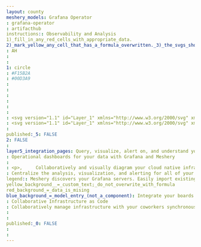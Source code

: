 ```yaml
---
layout: county 
meshery_models: Grafana Operator
: grafana-operator
: artifacthub
instructions:: Observability and Analysis
1)_fill_in_any_red_cells_with_appropriate_data.
2)_mark_yellow_any_cell_that_has_a_formula_overwritten._3)_the_svgs_shouldn't_have_xml_header_they_are_added_programmatically_through_workflows: Monitoring
: AH
: 
: 
1: circle
: #F15B2A
: #00D3A9
: 
: 
: 
: 
: 
: 
: <svg version="1.1" id="Layer_1" xmlns="http://www.w3.org/2000/svg" xmlns:xlink="http://www.w3.org/1999/xlink" x="0px" y="0px", 	 viewBox="0 0 103.7 112.7" style="enable-background:new 0 0 103.7 112.7;" xml:space="preserve">, <style type="text/css">, 	.st0{fill:url(#SVGID_1_);}, </style>, <linearGradient id="SVGID_1_" gradientUnits="userSpaceOnUse" x1="51.85" y1="1069.5107" x2="51.85" y2="966.6585" gradientTransform="matrix(1 0 0 1 0 -931.4)">, 	<stop  offset="0" style="stop-color:#FCEE1F"/>, 	<stop  offset="1" style="stop-color:#F15B2A"/>, </linearGradient>, <path class="st0" d="M103.5,49.9c-0.2-1.9-0.5-4.1-1.1-6.5c-0.6-2.4-1.6-5-2.9-7.8c-1.4-2.7-3.1-5.6-5.4-8.3, 	c-0.9-1.1-1.9-2.1-2.9-3.2c1.6-6.3-1.9-11.8-1.9-11.8c-6.1-0.4-9.9,1.9-11.3,2.9c-0.2-0.1-0.5-0.2-0.7-0.3c-1-0.4-2.1-0.8-3.2-1.2, 	c-1.1-0.3-2.2-0.7-3.3-0.9c-1.1-0.3-2.3-0.5-3.5-0.7c-0.2,0-0.4-0.1-0.6-0.1C64.1,3.6,56.5,0,56.5,0c-8.7,5.6-10.4,13.1-10.4,13.1, 	s0,0.2-0.1,0.4c-0.5,0.1-0.9,0.3-1.4,0.4c-0.6,0.2-1.3,0.4-1.9,0.7c-0.6,0.3-1.3,0.5-1.9,0.8c-1.3,0.6-2.5,1.2-3.8,1.9, 	c-1.2,0.7-2.4,1.4-3.5,2.2c-0.2-0.1-0.3-0.2-0.3-0.2c-11.7-4.5-22.1,0.9-22.1,0.9c-0.9,12.5,4.7,20.3,5.8,21.7, 	c-0.3,0.8-0.5,1.5-0.8,2.3c-0.9,2.8-1.5,5.7-1.9,8.7c-0.1,0.4-0.1,0.9-0.2,1.3C3.2,59.5,0,70.5,0,70.5c9,10.4,19.6,11,19.6,11l0,0, 	c1.3,2.4,2.9,4.7,4.6,6.8c0.7,0.9,1.5,1.7,2.3,2.6c-3.3,9.4,0.5,17.3,0.5,17.3c10.1,0.4,16.7-4.4,18.1-5.5c1,0.3,2,0.6,3,0.9, 	c3.1,0.8,6.3,1.3,9.4,1.4c0.8,0,1.6,0,2.4,0h0.4h0.3h0.5h0.5l0,0c4.7,6.8,13.1,7.7,13.1,7.7c5.9-6.3,6.3-12.4,6.3-13.8l0,0, 	c0,0,0,0,0-0.1s0-0.2,0-0.2l0,0c0-0.1,0-0.2,0-0.3c1.2-0.9,2.4-1.8,3.6-2.8c2.4-2.1,4.4-4.6,6.2-7.2c0.2-0.2,0.3-0.5,0.5-0.7, 	c6.7,0.4,11.4-4.2,11.4-4.2c-1.1-7-5.1-10.4-5.9-11l0,0c0,0,0,0-0.1-0.1l-0.1-0.1l0,0l-0.1-0.1c0-0.4,0.1-0.8,0.1-1.3, 	c0.1-0.8,0.1-1.5,0.1-2.3v-0.6v-0.3v-0.1c0-0.2,0-0.1,0-0.2v-0.5v-0.6c0-0.2,0-0.4,0-0.6s0-0.4-0.1-0.6l-0.1-0.6l-0.1-0.6, 	c-0.1-0.8-0.3-1.5-0.4-2.3c-0.7-3-1.9-5.9-3.4-8.4c-1.6-2.6-3.5-4.8-5.7-6.8c-2.2-1.9-4.6-3.5-7.2-4.6c-2.6-1.2-5.2-1.9-7.9-2.2, 	c-1.3-0.2-2.7-0.2-4-0.2h-0.5h-0.1H67h-0.2h-0.5c-0.2,0-0.4,0-0.5,0c-0.7,0.1-1.4,0.2-2,0.3c-2.7,0.5-5.2,1.5-7.4,2.8, 	c-2.2,1.3-4.1,3-5.7,4.9s-2.8,3.9-3.6,6.1c-0.8,2.1-1.3,4.4-1.4,6.5c0,0.5,0,1.1,0,1.6c0,0.1,0,0.3,0,0.4v0.4c0,0.3,0,0.5,0.1,0.8, 	c0.1,1.1,0.3,2.1,0.6,3.1c0.6,2,1.5,3.8,2.7,5.4s2.5,2.8,4,3.8s3,1.7,4.6,2.2s3.1,0.7,4.5,0.6c0.2,0,0.4,0,0.5,0s0.2,0,0.3,0, 	s0.2,0,0.3,0c0.2,0,0.3,0,0.5,0h0.1H64c0.1,0,0.2,0,0.3,0c0.2,0,0.4-0.1,0.5-0.1c0.2,0,0.3-0.1,0.5-0.1c0.3-0.1,0.7-0.2,1-0.3, 	c0.6-0.2,1.2-0.5,1.8-0.7c0.6-0.3,1.1-0.6,1.5-0.9c0.1-0.1,0.3-0.2,0.4-0.3c0.5-0.4,0.6-1.1,0.2-1.6c-0.4-0.4-1-0.5-1.5-0.3, 	c-0.1,0.1-0.2,0.1-0.4,0.2c-0.4,0.2-0.9,0.4-1.3,0.5c-0.5,0.1-1,0.3-1.5,0.4c-0.3,0-0.5,0.1-0.8,0.1c-0.1,0-0.3,0-0.4,0, 	c-0.1,0-0.3,0-0.4,0s-0.3,0-0.4,0c-0.2,0-0.3,0-0.5,0c0,0-0.1,0,0,0h-0.1h-0.1c-0.1,0-0.1,0-0.2,0s-0.3,0-0.4-0.1, 	c-1.1-0.2-2.3-0.5-3.4-1s-2.2-1.2-3.1-2.1c-1-0.9-1.8-1.9-2.5-3.1s-1.1-2.5-1.3-3.8c-0.1-0.7-0.2-1.4-0.1-2.1c0-0.2,0-0.4,0-0.6, 	c0,0.1,0,0,0,0v-0.1v-0.1c0-0.1,0-0.2,0-0.3c0-0.4,0.1-0.7,0.2-1.1c0.5-3,2-5.9,4.3-8.1c0.6-0.6,1.2-1.1,1.9-1.5, 	c0.7-0.5,1.4-0.9,2.1-1.2s1.5-0.6,2.3-0.8s1.6-0.4,2.4-0.4c0.4,0,0.8-0.1,1.2-0.1c0.1,0,0.2,0,0.3,0h0.3H67c0.1,0,0,0,0,0h0.1h0.3, 	c0.9,0.1,1.8,0.2,2.6,0.4c1.7,0.4,3.4,1,5,1.9c3.2,1.8,5.9,4.5,7.5,7.8c0.8,1.6,1.4,3.4,1.7,5.3c0.1,0.5,0.1,0.9,0.2,1.4v0.3V66, 	c0,0.1,0,0.2,0,0.3c0,0.1,0,0.2,0,0.3v0.3v0.3c0,0.2,0,0.6,0,0.8c0,0.5-0.1,1-0.1,1.5c-0.1,0.5-0.1,1-0.2,1.5, 	c-0.1,0.5-0.2,1-0.3,1.5c-0.2,1-0.6,1.9-0.9,2.9c-0.7,1.9-1.7,3.7-2.9,5.3c-2.4,3.3-5.7,6-9.4,7.7c-1.9,0.8-3.8,1.5-5.8,1.8, 	c-1,0.2-2,0.3-3,0.3h-0.2h-0.2h-0.3h-0.5h-0.3c0.1,0,0,0,0,0h-0.1c-0.5,0-1.1,0-1.6-0.1c-2.2-0.2-4.3-0.6-6.4-1.2s-4.1-1.4-6-2.4, 	c-3.8-2-7.2-4.9-9.9-8.2c-1.3-1.7-2.5-3.5-3.5-5.4s-1.7-3.9-2.3-5.9s-0.9-4.1-1-6.2v-0.4v-0.1v-0.1v-0.2V60v-0.1v-0.1v-0.2v-0.5V59, 	l0,0v-0.2c0-0.3,0-0.5,0-0.8c0-1,0.1-2.1,0.3-3.2c0.1-1.1,0.3-2.1,0.5-3.2c0.2-1.1,0.5-2.1,0.8-3.2c0.6-2.1,1.3-4.1,2.2-6, 	c1.8-3.8,4.1-7.2,6.8-9.9c0.7-0.7,1.4-1.3,2.2-1.9c0.3-0.3,1-0.9,1.8-1.4s1.6-1,2.5-1.4c0.4-0.2,0.8-0.4,1.3-0.6, 	c0.2-0.1,0.4-0.2,0.7-0.3c0.2-0.1,0.4-0.2,0.7-0.3c0.9-0.4,1.8-0.7,2.7-1c0.2-0.1,0.5-0.1,0.7-0.2s0.5-0.1,0.7-0.2, 	c0.5-0.1,0.9-0.2,1.4-0.4c0.2-0.1,0.5-0.1,0.7-0.2c0.2,0,0.5-0.1,0.7-0.1s0.5-0.1,0.7-0.1l0.4-0.1l0.4-0.1c0.2,0,0.5-0.1,0.7-0.1, 	c0.3,0,0.5-0.1,0.8-0.1c0.2,0,0.6-0.1,0.8-0.1c0.2,0,0.3,0,0.5-0.1h0.3H61h0.2c0.3,0,0.5,0,0.8-0.1h0.4c0,0,0.1,0,0,0h0.1h0.2, 	c0.2,0,0.5,0,0.7,0c0.9,0,1.8,0,2.7,0c1.8,0.1,3.6,0.3,5.3,0.6c3.4,0.6,6.7,1.7,9.6,3.2c2.9,1.4,5.6,3.2,7.8,5.1, 	c0.1,0.1,0.3,0.2,0.4,0.4c0.1,0.1,0.3,0.2,0.4,0.4c0.3,0.2,0.5,0.5,0.8,0.7s0.5,0.5,0.8,0.7c0.2,0.3,0.5,0.5,0.7,0.8, 	c1,1,1.9,2.1,2.7,3.1c1.6,2.1,2.9,4.2,3.9,6.2c0.1,0.1,0.1,0.2,0.2,0.4c0.1,0.1,0.1,0.2,0.2,0.4c0.1,0.2,0.2,0.5,0.4,0.7, 	c0.1,0.2,0.2,0.5,0.3,0.7c0.1,0.2,0.2,0.5,0.3,0.7c0.4,0.9,0.7,1.8,1,2.7c0.5,1.4,0.8,2.6,1.1,3.6c0.1,0.4,0.5,0.7,0.9,0.7, 	c0.5,0,0.8-0.4,0.8-0.9C103.6,52.7,103.6,51.4,103.5,49.9z"/>, </svg>, 
: <svg version="1.1" id="Layer_1" xmlns="http://www.w3.org/2000/svg" xmlns:xlink="http://www.w3.org/1999/xlink" x="0px" y="0px", 	 viewBox="0 0 103.7 112.7" style="enable-background:new 0 0 103.7 112.7;" xml:space="preserve">, <style type="text/css">, 	.st0{fill:#FFFFFF;}, </style>, <path class="st0" d="M103.5,49.9c-0.2-1.9-0.5-4.1-1.1-6.5c-0.6-2.4-1.6-5-2.9-7.8c-1.4-2.7-3.1-5.6-5.4-8.3, 	c-0.9-1.1-1.9-2.1-2.9-3.2c1.6-6.3-1.9-11.8-1.9-11.8c-6.1-0.4-9.9,1.9-11.3,2.9c-0.2-0.1-0.5-0.2-0.7-0.3c-1-0.4-2.1-0.8-3.2-1.2, 	c-1.1-0.3-2.2-0.7-3.3-0.9c-1.1-0.3-2.3-0.5-3.5-0.7c-0.2,0-0.4-0.1-0.6-0.1C64.1,3.6,56.5,0,56.5,0c-8.7,5.6-10.4,13.1-10.4,13.1, 	s0,0.2-0.1,0.4c-0.5,0.1-0.9,0.3-1.4,0.4c-0.6,0.2-1.3,0.4-1.9,0.7c-0.6,0.3-1.3,0.5-1.9,0.8c-1.3,0.6-2.5,1.2-3.8,1.9, 	c-1.2,0.7-2.4,1.4-3.5,2.2c-0.2-0.1-0.3-0.2-0.3-0.2c-11.7-4.5-22.1,0.9-22.1,0.9c-0.9,12.5,4.7,20.3,5.8,21.7, 	c-0.3,0.8-0.5,1.5-0.8,2.3c-0.9,2.8-1.5,5.7-1.9,8.7c-0.1,0.4-0.1,0.9-0.2,1.3C3.2,59.5,0,70.5,0,70.5c9,10.4,19.6,11,19.6,11l0,0, 	c1.3,2.4,2.9,4.7,4.6,6.8c0.7,0.9,1.5,1.7,2.3,2.6c-3.3,9.4,0.5,17.3,0.5,17.3c10.1,0.4,16.7-4.4,18.1-5.5c1,0.3,2,0.6,3,0.9, 	c3.1,0.8,6.3,1.3,9.4,1.4c0.8,0,1.6,0,2.4,0h0.4h0.3h0.5h0.5l0,0c4.7,6.8,13.1,7.7,13.1,7.7c5.9-6.3,6.3-12.4,6.3-13.8l0,0, 	c0,0,0,0,0-0.1s0-0.2,0-0.2l0,0c0-0.1,0-0.2,0-0.3c1.2-0.9,2.4-1.8,3.6-2.8c2.4-2.1,4.4-4.6,6.2-7.2c0.2-0.2,0.3-0.5,0.5-0.7, 	c6.7,0.4,11.4-4.2,11.4-4.2c-1.1-7-5.1-10.4-5.9-11l0,0c0,0,0,0-0.1-0.1l-0.1-0.1l0,0l-0.1-0.1c0-0.4,0.1-0.8,0.1-1.3, 	c0.1-0.8,0.1-1.5,0.1-2.3v-0.6v-0.3v-0.1c0-0.2,0-0.1,0-0.2v-0.5v-0.6c0-0.2,0-0.4,0-0.6s0-0.4-0.1-0.6l-0.1-0.6l-0.1-0.6, 	c-0.1-0.8-0.3-1.5-0.4-2.3c-0.7-3-1.9-5.9-3.4-8.4c-1.6-2.6-3.5-4.8-5.7-6.8c-2.2-1.9-4.6-3.5-7.2-4.6c-2.6-1.2-5.2-1.9-7.9-2.2, 	c-1.3-0.2-2.7-0.2-4-0.2h-0.5h-0.1H67h-0.2h-0.5c-0.2,0-0.4,0-0.5,0c-0.7,0.1-1.4,0.2-2,0.3c-2.7,0.5-5.2,1.5-7.4,2.8, 	c-2.2,1.3-4.1,3-5.7,4.9s-2.8,3.9-3.6,6.1c-0.8,2.1-1.3,4.4-1.4,6.5c0,0.5,0,1.1,0,1.6c0,0.1,0,0.3,0,0.4v0.4c0,0.3,0,0.5,0.1,0.8, 	c0.1,1.1,0.3,2.1,0.6,3.1c0.6,2,1.5,3.8,2.7,5.4s2.5,2.8,4,3.8s3,1.7,4.6,2.2s3.1,0.7,4.5,0.6c0.2,0,0.4,0,0.5,0s0.2,0,0.3,0, 	s0.2,0,0.3,0c0.2,0,0.3,0,0.5,0h0.1H64c0.1,0,0.2,0,0.3,0c0.2,0,0.4-0.1,0.5-0.1c0.2,0,0.3-0.1,0.5-0.1c0.3-0.1,0.7-0.2,1-0.3, 	c0.6-0.2,1.2-0.5,1.8-0.7c0.6-0.3,1.1-0.6,1.5-0.9c0.1-0.1,0.3-0.2,0.4-0.3c0.5-0.4,0.6-1.1,0.2-1.6c-0.4-0.4-1-0.5-1.5-0.3, 	c-0.1,0.1-0.2,0.1-0.4,0.2c-0.4,0.2-0.9,0.4-1.3,0.5c-0.5,0.1-1,0.3-1.5,0.4c-0.3,0-0.5,0.1-0.8,0.1c-0.1,0-0.3,0-0.4,0, 	c-0.1,0-0.3,0-0.4,0s-0.3,0-0.4,0c-0.2,0-0.3,0-0.5,0c0,0-0.1,0,0,0h-0.1h-0.1c-0.1,0-0.1,0-0.2,0s-0.3,0-0.4-0.1, 	c-1.1-0.2-2.3-0.5-3.4-1s-2.2-1.2-3.1-2.1c-1-0.9-1.8-1.9-2.5-3.1s-1.1-2.5-1.3-3.8c-0.1-0.7-0.2-1.4-0.1-2.1c0-0.2,0-0.4,0-0.6, 	c0,0.1,0,0,0,0v-0.1v-0.1c0-0.1,0-0.2,0-0.3c0-0.4,0.1-0.7,0.2-1.1c0.5-3,2-5.9,4.3-8.1c0.6-0.6,1.2-1.1,1.9-1.5, 	c0.7-0.5,1.4-0.9,2.1-1.2s1.5-0.6,2.3-0.8s1.6-0.4,2.4-0.4c0.4,0,0.8-0.1,1.2-0.1c0.1,0,0.2,0,0.3,0h0.3H67c0.1,0,0,0,0,0h0.1h0.3, 	c0.9,0.1,1.8,0.2,2.6,0.4c1.7,0.4,3.4,1,5,1.9c3.2,1.8,5.9,4.5,7.5,7.8c0.8,1.6,1.4,3.4,1.7,5.3c0.1,0.5,0.1,0.9,0.2,1.4v0.3V66, 	c0,0.1,0,0.2,0,0.3c0,0.1,0,0.2,0,0.3v0.3v0.3c0,0.2,0,0.6,0,0.8c0,0.5-0.1,1-0.1,1.5c-0.1,0.5-0.1,1-0.2,1.5, 	c-0.1,0.5-0.2,1-0.3,1.5c-0.2,1-0.6,1.9-0.9,2.9c-0.7,1.9-1.7,3.7-2.9,5.3c-2.4,3.3-5.7,6-9.4,7.7c-1.9,0.8-3.8,1.5-5.8,1.8, 	c-1,0.2-2,0.3-3,0.3h-0.2h-0.2h-0.3h-0.5h-0.3c0.1,0,0,0,0,0h-0.1c-0.5,0-1.1,0-1.6-0.1c-2.2-0.2-4.3-0.6-6.4-1.2s-4.1-1.4-6-2.4, 	c-3.8-2-7.2-4.9-9.9-8.2c-1.3-1.7-2.5-3.5-3.5-5.4s-1.7-3.9-2.3-5.9s-0.9-4.1-1-6.2v-0.4v-0.1v-0.1v-0.2V60v-0.1v-0.1v-0.2v-0.5V59, 	l0,0v-0.2c0-0.3,0-0.5,0-0.8c0-1,0.1-2.1,0.3-3.2c0.1-1.1,0.3-2.1,0.5-3.2c0.2-1.1,0.5-2.1,0.8-3.2c0.6-2.1,1.3-4.1,2.2-6, 	c1.8-3.8,4.1-7.2,6.8-9.9c0.7-0.7,1.4-1.3,2.2-1.9c0.3-0.3,1-0.9,1.8-1.4s1.6-1,2.5-1.4c0.4-0.2,0.8-0.4,1.3-0.6, 	c0.2-0.1,0.4-0.2,0.7-0.3c0.2-0.1,0.4-0.2,0.7-0.3c0.9-0.4,1.8-0.7,2.7-1c0.2-0.1,0.5-0.1,0.7-0.2s0.5-0.1,0.7-0.2, 	c0.5-0.1,0.9-0.2,1.4-0.4c0.2-0.1,0.5-0.1,0.7-0.2c0.2,0,0.5-0.1,0.7-0.1s0.5-0.1,0.7-0.1l0.4-0.1l0.4-0.1c0.2,0,0.5-0.1,0.7-0.1, 	c0.3,0,0.5-0.1,0.8-0.1c0.2,0,0.6-0.1,0.8-0.1c0.2,0,0.3,0,0.5-0.1h0.3H61h0.2c0.3,0,0.5,0,0.8-0.1h0.4c0,0,0.1,0,0,0h0.1h0.2, 	c0.2,0,0.5,0,0.7,0c0.9,0,1.8,0,2.7,0c1.8,0.1,3.6,0.3,5.3,0.6c3.4,0.6,6.7,1.7,9.6,3.2c2.9,1.4,5.6,3.2,7.8,5.1, 	c0.1,0.1,0.3,0.2,0.4,0.4c0.1,0.1,0.3,0.2,0.4,0.4c0.3,0.2,0.5,0.5,0.8,0.7s0.5,0.5,0.8,0.7c0.2,0.3,0.5,0.5,0.7,0.8, 	c1,1,1.9,2.1,2.7,3.1c1.6,2.1,2.9,4.2,3.9,6.2c0.1,0.1,0.1,0.2,0.2,0.4c0.1,0.1,0.1,0.2,0.2,0.4c0.1,0.2,0.2,0.5,0.4,0.7, 	c0.1,0.2,0.2,0.5,0.3,0.7c0.1,0.2,0.2,0.5,0.3,0.7c0.4,0.9,0.7,1.8,1,2.7c0.5,1.4,0.8,2.6,1.1,3.6c0.1,0.4,0.5,0.7,0.9,0.7, 	c0.5,0,0.8-0.4,0.8-0.9C103.6,52.7,103.6,51.4,103.5,49.9z"/>, </svg>, 
: 
published:_5: FALSE
2: FALSE
: 
layer5_integration_pages: Query, visualize, alert on, and understand your data with Grafana and Meshery. Use Grafana to create, explore, and share all of your data through dashboards,, Use Meshery to customize the flexible display of your dashboards in context of your infrastructure management.
: Operational dashboards for your data with Grafana and Meshery
: 
: <p>,     Collaboratively and visually diagram your cloud native infrastructure with GitOps-style pipeline integration. Design, test, and manage configuration your Kubernetes-based, containerized applications as a visual topology., </p>, <p>,     Looking for best practice cloud native design and deployment best practices? Choose from thousands of pre-built components in MeshMap. Choose from hundreds of ready-made design patterns by importing templates from Meshery Catalog or use our low code designer, MeshMap, to create and deploy your own cloud native infrastructure designs., </p>
: Centralize the analysis, visualization, and alerting for all of your data with Grafana.
legend:: Meshery discovers your Grafana servers. Easily import existing Grafana dashboards and panels into Meshery
yellow_background__=_custom_text;_do_not_overwrite_with_formula
red_background_=_data_is_mising
blue_background_=_model_entry_(not_a_component): Integrate your boards and panels and new insights and metrics
: Collaborative Infrastructure as Code
: Collaboratively manage infrastructure with your coworkers synchronously sharing the same designs.
: 
: 
published:_0: FALSE
: 
: 
---
```

